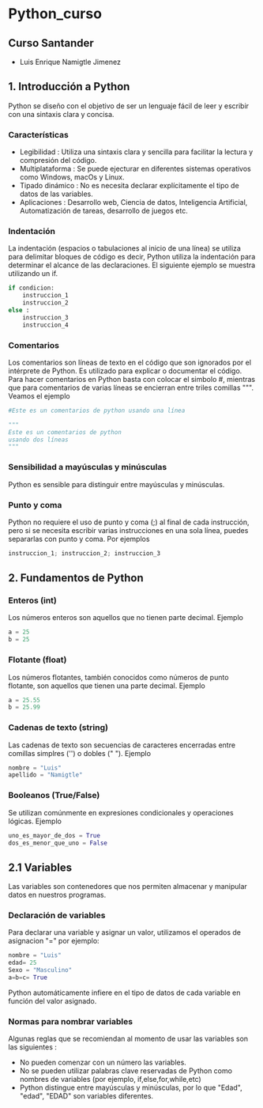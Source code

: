 # Python_curso

## Curso Santander
- Luis Enrique Namigtle Jimenez

## 1. Introducción a Python
Python se diseño con el objetivo de ser un lenguaje fácil de leer y escribir con una sintaxis clara y concisa.

### Características
- Legibilidad : Utiliza una sintaxis clara y sencilla para facilitar la lectura y compresión del código.
- Multiplataforma : Se puede ejecturar en diferentes sistemas operativos como Windows, macOs y Linux.
- Tipado dinámico : No es necesita declarar explícitamente el tipo de datos de las variables.
- Aplicaciones : Desarrollo web, Ciencia de datos, Inteligencia Artificial, Automatización de tareas, desarrollo de juegos etc.

### Indentación
La indentación (espacios o tabulaciones al inicio de una línea) se utiliza para delimitar bloques de código es decir, Python utiliza la indentación para determinar el alcance de las declaraciones. El siguiente ejemplo se muestra utilizando un if.

```python
if condicion:
    instruccion_1
    instruccion_2
else :
    instruccion_3
    instruccion_4
```
### Comentarios
Los comentarios son líneas de texto en el código que son ignorados por el intérprete de Python. Es utilizado para explicar o documentar el código. Para hacer comentarios en Python basta con colocar el simbolo #, mientras que para comentarios de varias líneas se encierran entre triles comillas """. Veamos el ejemplo

```Python
#Este es un comentarios de python usando una línea

"""
Este es un comentarios de python
usando dos líneas
"""

```

### Sensibilidad a mayúsculas y minúsculas

Python es sensible para distinguir entre mayúsculas y minúsculas. 

### Punto y coma
Python no requiere el uso de punto y coma (;) al final de cada instrucción, pero si se necesita escribir varias instrucciones en una sola línea, puedes separarlas con punto y coma. Por ejemplos

```Python
instruccion_1; instruccion_2; instruccion_3
```
## 2. Fundamentos de Python 

### Enteros (int)
Los números enteros son aquellos que no tienen parte decimal.  Ejemplo

```Python
a = 25
b = 25
```

### Flotante (float)

Los números flotantes, también conocidos como números de punto flotante, son aquellos que tienen una parte decimal. Ejemplo

```Python
a = 25.55
b = 25.99
```

### Cadenas de texto (string)

Las cadenas de texto son secuencias de caracteres encerradas entre comillas simplres ('') o dobles (" "). Ejemplo

```Python
nombre = "Luis"
apellido = "Namigtle"
```

### Booleanos (True/False)
Se utilizan comúnmente en expresiones condicionales y operaciones lógicas. Ejemplo

```Python
uno_es_mayor_de_dos = True
dos_es_menor_que_uno = False
```


## 2.1 Variables
Las variables son contenedores que nos permiten almacenar y manipular datos en nuestros programas.

### Declaración de variables
Para declarar una variable y asignar un valor, utilizamos el operados de asignacion "=" por ejemplo:

```python
nombre = "Luis"
edad= 25
Sexo = "Masculino"
a=b=c= True
```
Python automáticamente infiere en el tipo de datos de cada variable en función del valor asignado.

### Normas para nombrar variables
Algunas reglas que se recomiendan al momento de usar las variables son las siguientes :
- No pueden comenzar con un número las variables.
- No se pueden utilizar palabras clave reservadas de Python como nombres de variables (por ejemplo, if,else,for,while,etc)
- Python distingue entre mayúsculas y minúsculas, por lo que "Edad", "edad", "EDAD" son variables diferentes.
